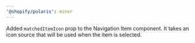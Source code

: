 ```yaml
---
'@shopify/polaris': minor
---
```


Added `matchedItemIcon` prop to the Navigation Item component. It takes an icon source that will be used when the item is selected.
